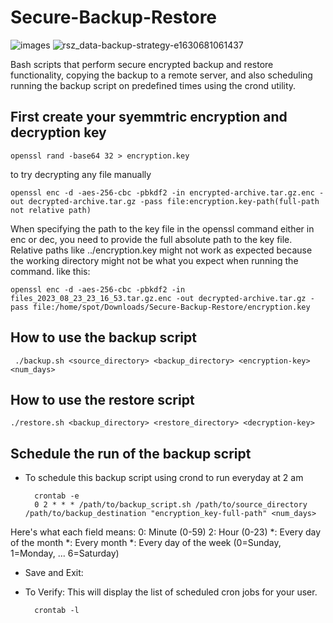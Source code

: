 # Secure-Backup-Restore
![images](https://github.com/mohamedsamirspot/Secure-Backup-Restore/assets/71722372/07d3e5c5-848a-492b-abdf-d4b077d27001) ![rsz_data-backup-strategy-e1630681061437](https://github.com/mohamedsamirspot/Secure-Backup-Restore/assets/71722372/78374f68-ea8c-4015-b184-a37134bc9e45)



Bash scripts that perform secure encrypted backup and restore functionality, copying the backup to a remote server, and also scheduling running the backup script on predefined times using the crond utility.


## First create your syemmtric encryption and decryption key

    openssl rand -base64 32 > encryption.key

to try decrypting any file manually

    openssl enc -d -aes-256-cbc -pbkdf2 -in encrypted-archive.tar.gz.enc -out decrypted-archive.tar.gz -pass file:encryption.key-path(full-path not relative path)
When specifying the path to the key file in the openssl command either in enc or dec, you need to provide the full absolute path to the key file. Relative paths like ../encryption.key might not work as expected because the working directory might not be what you expect when running the command.
like this:

    openssl enc -d -aes-256-cbc -pbkdf2 -in files_2023_08_23_23_16_53.tar.gz.enc -out decrypted-archive.tar.gz -pass file:/home/spot/Downloads/Secure-Backup-Restore/encryption.key

## How to use the backup script
    
     ./backup.sh <source_directory> <backup_directory> <encryption-key> <num_days>
## How to use the restore script

    ./restore.sh <backup_directory> <restore_directory> <decryption-key>

## Schedule the run of the backup script
- To schedule this backup script using crond to run everyday at 2 am

        crontab -e
        0 2 * * * /path/to/backup_script.sh /path/to/source_directory /path/to/backup_destination "encryption_key-full-path" <num_days>
Here's what each field means:
0: Minute (0-59)
2: Hour (0-23)
*: Every day of the month
*: Every month
*: Every day of the week (0=Sunday, 1=Monday, ... 6=Saturday)
- Save and Exit:
- To Verify: This will display the list of scheduled cron jobs for your user.
    
        crontab -l